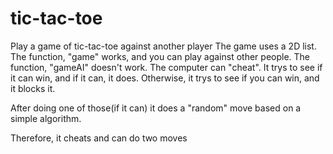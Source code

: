 # tic-tac-toe
Play a game of tic-tac-toe against another player
The game uses a 2D list.
The function, "game" works, and you can play against other people.
The function, "gameAI" doesn't work.
  The computer can "cheat".  It trys to see if it can win, and if it can, it does.
  Otherwise, it trys to see if you can win, and it blocks it.
  
  After doing one of those(if it can)
  it does a "random" move based on a simple algorithm.
 
Therefore, it cheats and can do two moves
